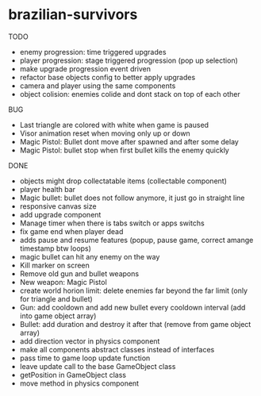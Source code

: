 # brazilian-survivors

TODO
- enemy progression: time triggered upgrades
- player progression: stage triggered progression (pop up selection)
- make upgrade progression event driven
- refactor base objects config to better apply upgrades
- camera and player using the same components
- object colision: enemies colide and dont stack on top of each other

BUG
- Last triangle are colored with white when game is paused
- Visor animation reset when moving only up or down
- Magic Pistol: Bullet dont move after spawned and after some delay
- Magic Pistol: bullet stop when first bullet kills the enemy quickly

DONE
- objects might drop collectatable items (collectable component)
- player health bar
- Magic bullet: bullet does not follow anymore, it just go in straight line
- responsive canvas size
- add upgrade component
- Manage timer when there is tabs switch or apps switchs
- fix game end when player dead
- adds pause and resume features (popup, pause game, correct amange timestamp btw loops)
- magic bullet can hit any enemy on the way
- Kill marker on screen
- Remove old gun and bullet weapons
- New weapon: Magic Pistol
- create world horion limit: delete enemies far beyond the far limit (only for triangle and bullet)
- Gun: add cooldown and add new bullet every cooldown interval (add into game object array)
- Bullet: add duration and destroy it after that (remove from game object array)
- add direction vector in physics component
- make all components abstract classes instead of interfaces
- pass time to game loop update function
- leave update call to the base GameObject class
- getPosition in GameObject class
- move method in physics component

